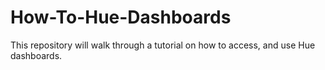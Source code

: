 # How-To-Hue-Dashboards
This repository will walk through a tutorial on how to access, and use Hue dashboards.
